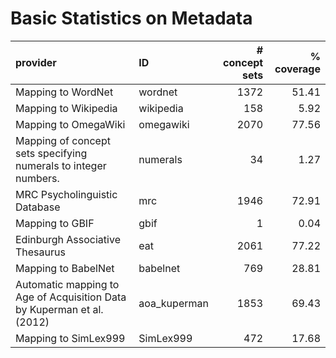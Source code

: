 # Basic Statistics on Metadata

| provider                                                               | ID           |   # concept sets |   % coverage |
|:-----------------------------------------------------------------------|:-------------|-----------------:|-------------:|
| Mapping to WordNet                                                     | wordnet      |             1372 |        51.41 |
| Mapping to Wikipedia                                                   | wikipedia    |              158 |         5.92 |
| Mapping to OmegaWiki                                                   | omegawiki    |             2070 |        77.56 |
| Mapping of concept sets specifying numerals to integer numbers.        | numerals     |               34 |         1.27 |
| MRC Psycholinguistic Database                                          | mrc          |             1946 |        72.91 |
| Mapping to GBIF                                                        | gbif         |                1 |         0.04 |
| Edinburgh Associative Thesaurus                                        | eat          |             2061 |        77.22 |
| Mapping to BabelNet                                                    | babelnet     |              769 |        28.81 |
| Automatic mapping to Age of Acquisition Data by Kuperman et al. (2012) | aoa_kuperman |             1853 |        69.43 |
| Mapping to SimLex999                                                   | SimLex999    |              472 |        17.68 |